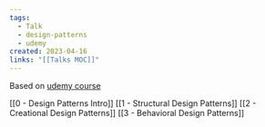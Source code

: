 ```yaml
---
tags:
  - Talk
  - design-patterns
  - udemy
created: 2023-04-16
links: "[[Talks MOC]]"
---
```


Based on [udemy course](https://www.udemy.com/course/patterns-cplusplus/)

[[0 - Design Patterns Intro]]
[[1 - Structural Design Patterns]]
[[2 - Creational Design Patterns]]
[[3 - Behavioral Design Patterns]]
